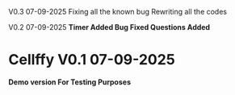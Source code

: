 V0.3 07-09-2025
Fixing all the known bug
Rewriting all the codes

V0.2 07-09-2025
<b> Timer Added </b>
<b> Bug Fixed
<b> Questions Added

# Cellffy V0.1 07-09-2025
Demo version 
For Testing Purposes
